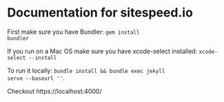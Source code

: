 Documentation for sitespeed.io
================

First make sure you have Bundler: <code>gem install bundler</code>

If you run on a Mac OS make sure you have xcode-select installed: <code>xcode-select --install</code>

To run it locally: <code>bundle install && bundle exec jekyll serve --baseurl ''</code>. 

Checkout https://localhost:4000/
